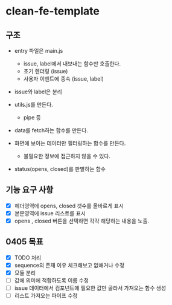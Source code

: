 # clean-fe-template

## 구조

- entry 파일은 main.js

  - issue, label에서 내보내는 함수만 호출한다.
  - 초기 렌더링 (issue)
  - 사용자 이벤트에 종속 (issue, label)

- issue와 label은 분리

- utils.js를 만든다.

  - pipe 등

- data를 fetch하는 함수를 만든다.
- 화면에 보이는 데이터만 필터링하는 함수를 만든다.

  - 불필요한 정보에 접근하지 않을 수 있다.

- status(opens, closed)를 판별하는 함수

## 기능 요구 사항

- [x] 헤더영역에 opens, closed 갯수를 올바르게 표시
- [x] 본문영역에 issue 리스트를 표시
- [x] opens , closed 버튼을 선택하면 각각 해당하는 내용을 노출.

## 0405 목표

- [x] TODO 처리
- [x] sequence의 존재 이유 체크해보고 없애거나 수정
- [x] 모듈 분리
- [ ] 값에 의미에 적합하도록 이름 수정
- [ ] issue 데이터에서 컴포넌트에 필요한 값만 골라서 가져오는 함수 생성
- [ ] 리스트 가져오는 파이프 수정
